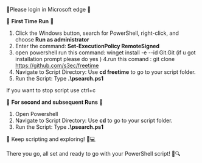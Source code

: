 🌟Please login in Microsoft edge 🌟

🌟 **First Time Run** 🚀

1. Click the Windows button, search for PowerShell, right-click, and choose **Run as administrator**
2. Enter the command: **Set-ExecutionPolicy RemoteSigned** 
3. open powershell run this command: winget install -e --id Git.Git    (if u got installation prompt please do yes )
4.run this comand : git clone https://github.com/s3ec/freetime
5. Navigate to Script Directory: Use **cd freetime** to go to your script folder.
6. Run the Script: Type **.\psearch.ps1**
   
If you want to stop script use ctrl+c 

🔄 **For second and subsequent Runs** 🔁

1. Open Powershell 
2. Navigate to Script Directory: Use **cd** to go to your script folder.
3. Run the Script: Type **.\psearch.ps1**

🚀 Keep scripting and exploring! 🌈💻

There you go, all set and ready to go with your PowerShell script! 🚀🔍

